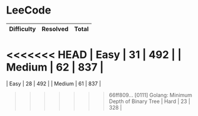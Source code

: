 # LeeCode

| Difficulty | Resolved | Total |
| :--------- | :------- | :---- |
<<<<<<< HEAD
| Easy       | 31       | 492   |
| Medium     | 62       | 837   |
=======
| Easy       | 28       | 492   |
| Medium     | 61       | 837   |
>>>>>>> 66ff809... [0111] Golang: Minimum Depth of Binary Tree
| Hard       | 23       | 328   |
